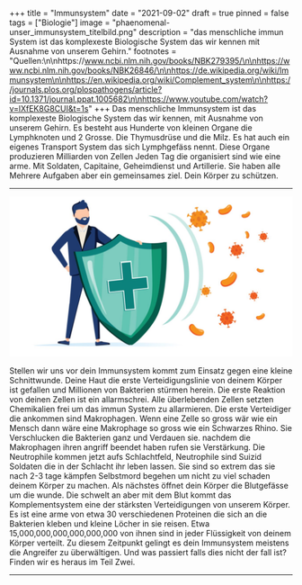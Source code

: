 +++
title = "Immunsystem"
date = "2021-09-02"
draft = true
pinned = false
tags = ["Biologie"]
image = "phaenomenal-unser_immunsystem_titelbild.png"
description = "das menschliche immun System ist das komplexeste Biologische System das wir kennen mit Ausnahme von unserem Gehirn."
footnotes = "Quellen:\n\nhttps://www.ncbi.nlm.nih.gov/books/NBK279395/\n\nhttps://www.ncbi.nlm.nih.gov/books/NBK26846/\n\nhttps://de.wikipedia.org/wiki/Immunsystem\n\nhttps://en.wikipedia.org/wiki/Complement_system\n\nhttps://journals.plos.org/plospathogens/article?id=10.1371/journal.ppat.1005682\n\nhttps://www.youtube.com/watch?v=lXfEK8G8CUI&t=1s"
+++
Das menschliche Immunsystem ist das komplexeste Biologische System das wir kennen, mit Ausnahme von unserem Gehirn. Es besteht aus Hunderte von kleinen Organe die Lymphknoten und 2 Grosse. Die Thymusdrüse  und die Milz. Es hat auch ein eigenes Transport System das sich Lymphgefäss nennt. Diese Organe produzieren Milliarden von Zellen Jeden Tag die organisiert sind wie eine arme. Mit Soldaten, Capitaine, Geheimdienst und Artillerie. Sie haben alle Mehrere Aufgaben aber ein gemeinsames ziel. Dein Körper zu schützen.

- - -

![](immunsystem-2-.jpg)

Stellen wir uns vor dein Immunsystem kommt zum Einsatz gegen eine kleine Schnittwunde. Deine Haut die erste Verteidigungslinie von deinem Körper ist gefallen und Millionen von Bakterien stürmen herein. Die erste Reaktion von deinen Zellen ist ein allarmschrei. Alle überlebenden Zellen setzten Chemikalien frei um das immun System zu allarmieren. Die erste Verteidiger die ankommen sind Makrophagen. Wenn eine Zelle so gross wär wie ein Mensch dann wäre eine Makrophage so gross wie ein Schwarzes Rhino. Sie Verschlucken die Bakterien ganz und Verdauen sie. nachdem die Makrophagen ihren angriff beendet haben rufen sie Verstärkung. Die Neutrophile kommen jetzt aufs Schlachtfeld, Neutrophile sind Suizid Soldaten die in der Schlacht ihr leben lassen. Sie sind so extrem das sie nach 2-3 tage kämpfen Selbstmord begehen um nicht zu viel schaden deinem Körper zu machen. Als nächstes öffnet dein Körper die Blutgefässe um die wunde. Die schwelt an aber mit dem Blut kommt das Komplementsystem eine der stärksten Verteidigungen von unserem Körper. Es ist eine arme von etwa 30 verschiedenen Proteinen die sich an die Bakterien kleben und kleine Löcher in sie reisen. Etwa 15,000,000,000,000,000,000 von ihnen sind in jeder Flüssigkeit von deinem Körper verteilt. Zu diesem Zeitpunkt gelingt es dein Immunsystem meistens die Angreifer zu überwältigen. Und was passiert falls dies nicht der fall ist? Finden wir es heraus im Teil Zwei.

- - -